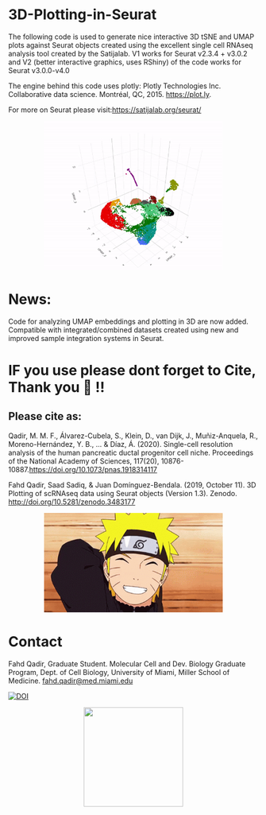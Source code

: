# 3D-Plotting-in-Seurat

The following code is used to generate nice interactive 3D tSNE and UMAP plots against Seurat objects created using the excellent single cell RNAseq analysis tool created by the Satijalab. V1 works for Seurat v2.3.4 + v3.0.2 and V2 (better interactive graphics, uses RShiny) of the code works for Seurat v3.0.0-v4.0

The engine behind this code uses plotly:
Plotly Technologies Inc. Collaborative data science. Montréal, QC, 2015. https://plot.ly.

For more on Seurat please visit:https://satijalab.org/seurat/

<p align="center">
  <img width="360" height="300" src="https://github.com/Dragonmasterx87/Gifs/blob/main/3d%20umap.gif">
</p>

# News:

Code for analyzing UMAP embeddings and plotting in 3D are now added. Compatible with integrated/combined datasets created using new and improved sample integration systems in Seurat.

# IF you use please dont forget to Cite, Thank you :star_struck: !!

## Please cite as:

Qadir, M. M. F., Álvarez-Cubela, S., Klein, D., van Dijk, J., Muñiz-Anquela, R., Moreno-Hernández, Y. B., ... & Díaz, Á. (2020). Single-cell resolution analysis of the human pancreatic ductal progenitor cell niche. Proceedings of the National Academy of Sciences, 117(20), 10876-10887.https://doi.org/10.1073/pnas.1918314117

Fahd Qadir, Saad Sadiq, & Juan Domínguez-Bendala. (2019, October 11). 3D Plotting of scRNAseq data using Seurat objects (Version 1.3). Zenodo. http://doi.org/10.5281/zenodo.3483177

<p align="center">
  <img width="360" height="200" src="https://github.com/Dragonmasterx87/Gifs/blob/main/naruto_thanks.gif">
</p>

# Contact
Fahd Qadir, Graduate Student. Molecular Cell and Dev. Biology Graduate Program,
Dept. of Cell Biology, University of Miami, Miller School of Medicine.
fahd.qadir@med.miami.edu


[![DOI](https://zenodo.org/badge/186626439.svg)](https://zenodo.org/badge/latestdoi/186626439)


<p align="center">
  <img width="200" height="200" src="https://github.com/Dragonmasterx87/Gifs/blob/main/Clifford-torus.gif">
</p>
